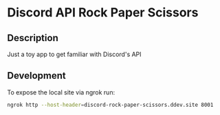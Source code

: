 # Discord API Rock Paper Scissors

## Description
Just a toy app to get familiar with Discord's API

## Development
To expose the local site via ngrok run:
```bash
ngrok http --host-header=discord-rock-paper-scissors.ddev.site 8001
```